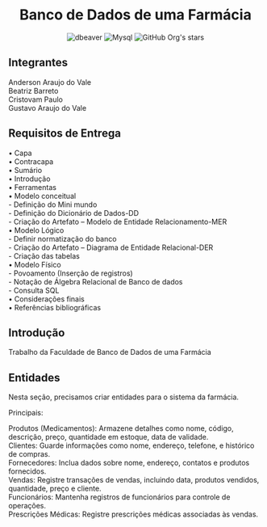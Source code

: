 <h1 align="center">Banco de Dados de uma Farmácia</h1>

<div align="center" >

![dbeaver](https://img.shields.io/badge/dbeaver-382923?style=for-the-badge&logo=dbeaver&logoColor=whit)
![Mysql](https://img.shields.io/badge/MySQL-018bff?style=for-the-badge&logo=mysql&logoColor=white)
![GitHub Org's stars](https://img.shields.io/github/stars/and3510?style=social)

</div>

<h2> Integrantes </h2>
Anderson Araujo do Vale <br>
Beatriz Barreto <br>
Cristovam Paulo <br>
Gustavo Araujo do Vale


<h2>Requisitos de Entrega </h2>

• Capa  <br>
• Contracapa <br>
• Sumário <br>
• Introdução <br>
• Ferramentas <br>
• Modelo conceitual <br>
    - Definição do Mini mundo <br>
    - Definição do Dicionário de Dados-DD <br>
    - Criação do Artefato – Modelo de Entidade Relacionamento-MER <br>
• Modelo Lógico <br>
    - Definir normatização do banco <br>
    - Criação do Artefato – Diagrama de Entidade Relacional-DER <br>
    - Criação das tabelas <br>
• Modelo Físico <br>
    - Povoamento (Inserção de registros) <br>
    - Notação de Álgebra Relacional de Banco de dados <br>
    - Consulta SQL <br>
• Considerações finais <br>
• Referências bibliográficas

<h2> Introdução </h2>
Trabalho da Faculdade de Banco de Dados de uma Farmácia




<h2> Entidades </h2>

Nesta seção, precisamos criar entidades para o sistema da farmácia.

Principais:

Produtos (Medicamentos): Armazene detalhes como nome, código, descrição, preço, quantidade em estoque, data de validade. <br>
Clientes: Guarde informações como nome, endereço, telefone, e histórico de compras. <br>
Fornecedores: Inclua dados sobre nome, endereço, contatos e produtos fornecidos. <br>
Vendas: Registre transações de vendas, incluindo data, produtos vendidos, quantidade, preço e cliente. <br>
Funcionários: Mantenha registros de funcionários para controle de operações. <br>
Prescrições Médicas: Registre prescrições médicas associadas às vendas. <br>
